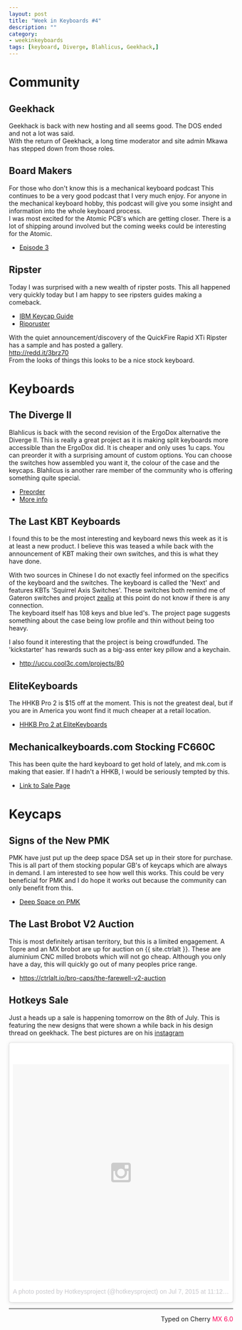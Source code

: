 ```yaml
---
layout: post
title: "Week in Keyboards #4"
description: ""
category: 
- weekinkeyboards
tags: [keyboard, Diverge, Blahlicus, Geekhack,]
---
```

# Community
## Geekhack
Geekhack is back with new hosting and all seems good. The DOS ended and not a lot was said.  
With the return of Geekhack, a long time moderator and site admin Mkawa has stepped down from those roles.

## Board Makers
For those who don't know this is a mechanical keyboard podcast This continues to be a very good podcast that I very much enjoy. For anyone in the mechanical keyboard hobby, this podcast will give you some insight and information into the whole keyboard process.   
I was most excited for the Atomic PCB's which are getting closer. There is a lot of shipping around involved but the coming weeks could be interesting for the Atomic.

* [Episode 3](http://redd.it/3c7s49)

## Ripster
Today I was surprised with a new wealth of ripster posts. This all happened very quickly today but I am happy to see ripsters guides making a comeback.

* [IBM Keycap Guide](http://redd.it/3cfs5l)
* [Riporuster](http://redd.it/3cfodx)

With the quiet announcement/discovery of the QuickFire Rapid XTi Ripster has a sample and has posted a gallery.  
<http://redd.it/3brz70>  
From the looks of things this looks to be a nice stock keyboard.


# Keyboards

## The Diverge II
Blahlicus is back with the second revision of the ErgoDox alternative the Diverge II. This is really a great project as it is making split keyboards more accessible than the ErgoDox did. It is cheaper and only uses 1u caps. You can preorder it with a surprising amount of custom options. You can choose the switches how assembled you want it, the colour of the case and the keycaps. Blahlicus is another rare member of the community who is offering something quite special.

* [Preorder](http://uniquekeyboard.com/store/index.php?route=product/product&path=61&product_id=130)
* [More info](https://www.reddit.com/r/MechanicalKeyboards/comments/3brtyi/photosthe_ergodox_is_still_too_expensive_so_i/csovn6p)

## The Last KBT Keyboards
I found this to be the most interesting and keyboard news this week as it is at least a new product. I believe this was teased a while back with the announcement of KBT making their own switches, and this is what they have done. 

With two sources in Chinese I do not exactly feel informed on the specifics of the keyboard and the switches. The keyboard is called the 'Next' and features KBTs 'Squirrel Axis Switches'. These switches both remind me of Gateron switches and project [zealio](https://geekhack.org/index.php?topic=69590.0) at this point do not know if there is any connection.  
The keyboard itself has 108 keys and blue led's. The project page suggests something about the case being low profile and thin without being too heavy.  

I also found it interesting that the project is being crowdfunded. The 'kickstarter' has rewards such as a big-ass enter key pillow and a keychain.

* <http://uccu.cool3c.com/projects/80>

## EliteKeyboards
The HHKB Pro 2 is $15 off at the moment. This is not the greatest deal, but if you are in America you wont find it much cheaper at a retail location.

* [HHKB Pro 2 at EliteKeyboards](http://www.elitekeyboards.com/products.php?sub=pfu_keyboards,hhkbpro2)

## Mechanicalkeyboards.com Stocking FC660C
This has been quite the hard keyboard to get hold of lately, and mk.com is making that easier. If I hadn't a HHKB, I would be seriously tempted by this.

* [Link to Sale Page](https://mechanicalkeyboards.com/shop/index.php?l=product_detail&p=1323)
# Keycaps

## Signs of the New PMK
PMK have just put up the deep space DSA set up in their store for purchase. This is all part of them stocking popular GB's of keycaps which are always in demand. I am interested to see how well this works. This could be very beneficial for PMK and I do hope it works out because the community can only benefit from this.
 
* [Deep Space on PMK](http://keyshop.pimpmykeyboard.com/products/full-keysets/deep-space)

## The Last Brobot V2 Auction
This is most definitely artisan territory, but this is a limited engagement. A Topre and an MX brobot are up for auction on {{ site.ctrlalt }}. These are aluminium CNC milled brobots which will not go cheap. Although you only have a day, this will quickly go out of many peoples price range.

* <https://ctrlalt.io/bro-caps/the-farewell-v2-auction>

## Hotkeys Sale
Just a heads up a sale is happening tomorrow on the 8th of July. This is featuring the new designs that were shown a while back in his design thread on geekhack. The best pictures are on his [instagram](https://instagram.com/hotkeysproject/) 

<blockquote class="instagram-media" data-instgrm-version="4" style=" background:#FFF; border:0; border-radius:3px; box-shadow:0 0 1px 0 rgba(0,0,0,0.5),0 1px 10px 0 rgba(0,0,0,0.15); margin: 1px; max-width:658px; padding:0; width:99.375%; width:-webkit-calc(100% - 2px); width:calc(100% - 2px);"><div style="padding:8px;"> <div style=" background:#F8F8F8; line-height:0; margin-top:40px; padding:50% 0; text-align:center; width:100%;"> <div style=" background:url(data:image/png;base64,iVBORw0KGgoAAAANSUhEUgAAACwAAAAsCAMAAAApWqozAAAAGFBMVEUiIiI9PT0eHh4gIB4hIBkcHBwcHBwcHBydr+JQAAAACHRSTlMABA4YHyQsM5jtaMwAAADfSURBVDjL7ZVBEgMhCAQBAf//42xcNbpAqakcM0ftUmFAAIBE81IqBJdS3lS6zs3bIpB9WED3YYXFPmHRfT8sgyrCP1x8uEUxLMzNWElFOYCV6mHWWwMzdPEKHlhLw7NWJqkHc4uIZphavDzA2JPzUDsBZziNae2S6owH8xPmX8G7zzgKEOPUoYHvGz1TBCxMkd3kwNVbU0gKHkx+iZILf77IofhrY1nYFnB/lQPb79drWOyJVa/DAvg9B/rLB4cC+Nqgdz/TvBbBnr6GBReqn/nRmDgaQEej7WhonozjF+Y2I/fZou/qAAAAAElFTkSuQmCC); display:block; height:44px; margin:0 auto -44px; position:relative; top:-22px; width:44px;"></div></div><p style=" color:#c9c8cd; font-family:Arial,sans-serif; font-size:14px; line-height:17px; margin-bottom:0; margin-top:8px; overflow:hidden; padding:8px 0 7px; text-align:center; text-overflow:ellipsis; white-space:nowrap;"><a href="https://instagram.com/p/42DN1MgXIg/" style=" color:#c9c8cd; font-family:Arial,sans-serif; font-size:14px; font-style:normal; font-weight:normal; line-height:17px; text-decoration:none;" target="_top">A photo posted by Hotkeysproject (@hotkeysproject)</a> on <time style=" font-family:Arial,sans-serif; font-size:14px; line-height:17px;" datetime="2015-07-07T18:12:11+00:00">Jul 7, 2015 at 11:12am PDT</time></p></div></blockquote>

<script async defer src="//platform.instagram.com/en_US/embeds.js"></script>

 ------------------------------------------------
 <p style="text-align: right" title="Colemak">Typed on Cherry <font color="#FE0058">MX 6.0</font></p>
   
